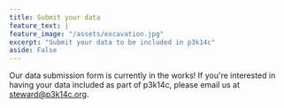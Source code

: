 ```yaml
---
title: Submit your data
feature_text: |
feature_image: "/assets/excavation.jpg"
excerpt: "Submit your data to be included in p3k14c"
aside: False
---
```


Our data submission form is currently in the works! If you're interested in
having your data included as part of p3k14c, please email us at 
[steward@p3k14c.org](mailto:steward@p3k14c.org).
